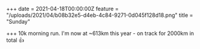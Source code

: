 +++
date = 2021-04-18T00:00:00Z
feature = "/uploads/2021/04/b08b32e5-d4eb-4c84-9271-0d045f128d18.png"
title = "Sunday"

+++
10k morning run. I'm now at \~613km this year - on track for 2000km in total 👍